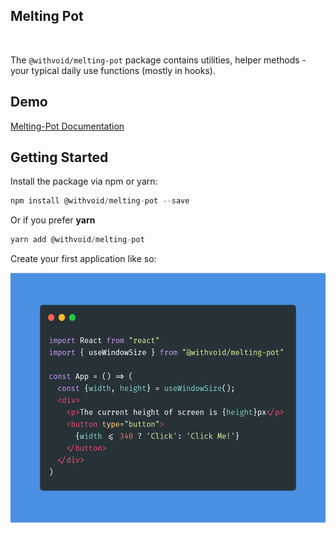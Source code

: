 ## Melting Pot

<p align="center">
  <img src="https://badgen.net/npm/v/@withvoid/melting-pot" alt="">
  <img src="https://badgen.net/badge/license/MIT/blue" alt="">
  <img src="https://badgen.net/npm/dt/@withvoid/melting-pot" alt="">
  <a href="https://packagephobia.now.sh/result?p=@withvoid/melting-pot@latest">
    <img src="https://packagephobia.now.sh/badge?p=@withvoid/melting-pot@latest" alt="">
  </a>
</p>

The `@withvoid/melting-pot` package contains utilities, helper methods - your typical daily use functions (mostly in hooks).

## Demo

[Melting-Pot Documentation](https://melting-pot.netlify.com)

## Getting Started

Install the package via npm or yarn:

```js
npm install @withvoid/melting-pot --save
```

Or if you prefer <b>yarn</b>

```js
yarn add @withvoid/melting-pot
```

Create your first application like so:

<div align="center">
  <img 
    alt="Melting-Pot code preview"
    src="static/images/preview.png"
    height="400px"
  />
</div>
